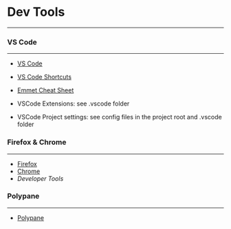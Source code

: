 # Dev Tools

---

### VS Code

---

- [VS Code](https://code.visualstudio.com/)
- [VS Code Shortcuts](https://code.visualstudio.com/shortcuts/keyboard-shortcuts-macos.pdf)
- [Emmet Cheat Sheet](https://docs.emmet.io/cheat-sheet/)

- VSCode Extensions: see .vscode folder
- VSCode Project settings: see config files in the project root and .vscode folder

### Firefox & Chrome

---

- [Firefox](https://www.mozilla.org/en-US/firefox/new/)
- [Chrome](https://www.google.com/chrome/)
- _Developer Tools_

### Polypane

---

- [Polypane](https://polypane.app/)
